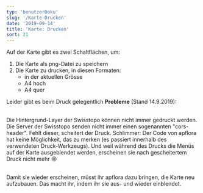 ```yaml
---
typ: 'benutzerDoku'
slug: '/Karte-Drucken'
date: '2019-09-14'
title: 'Karte: Drucken'
sort: 21
---
```


Auf der Karte gibt es zwei Schaltflächen, um:

1. Die Karte als png-Datei zu speichern
2. Die Karte zu drucken, in diesen Formaten:
   - in der aktuellen Grösse
   - A4 hoch
   - A4 quer

Leider gibt es beim Druck gelegentlich **Probleme** (Stand 14.9.2019):<br/><br/>

Die Hintergrund-Layer der Swisstopo können nicht immer gedruckt werden. Die Server der Swisstopo senden nicht immer einen sogenannten "cors-header". Fehlt dieser, scheitert der Druck. Schlimmer: Der Code von apflora hat keine Möglichkeit, das zu merken (es passiert innerhalb des verwendeten Druck-Werkzeugs). Und weil während des Drucks die Menüs auf der Karte ausgeblendet werden, erscheinen sie nach gescheitertem Druck nicht mehr :stuck_out_tongue_winking_eye:<br/><br/>

Damit sie wieder erscheinen, müsst ihr apflora dazu bringen, die Karte neu aufzubauen. Das macht ihr, indem ihr sie aus- und wieder einblendet.
